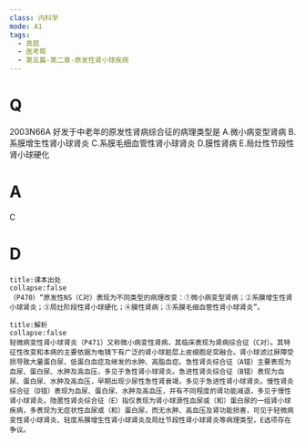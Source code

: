 ```yaml
---
class: 内科学
mode: A1
tags:
  - 真题
  - 医考帮
  - 第五篇-第二章-原发性肾小球疾病
---
```


# Q
2003N66A 好发于中老年的原发性肾病综合征的病理类型是
A.微小病变型肾病
B.系膜增生性肾小球肾炎
C.系膜毛细血管性肾小球肾炎
D.膜性肾病
E.局灶性节段性肾小球硬化

# A
C
# D
```ad-note
title:课本出处
collapse:false
（P470）“原发性NS（C对）表现为不同类型的病理改变：①微小病变型肾病；②系膜增生性肾小球肾炎；③局灶阶段性肾小球硬化；④膜性肾病；⑤系膜毛细血管性肾小球肾炎”。
```

```ad-summary
title:解析
collapse:false
轻微病变性肾小球肾炎（P471）又称微小病变性肾病，其临床表现为肾病综合征（C对）。其特征性改变和本病的主要依据为电镜下有广泛的肾小球脏层上皮细胞足突融合。肾小球滤过屏障受损导致大量蛋白尿、低蛋白血症及继发的水肿、高脂血症。急性肾炎综合征（A错）主要表现为血尿、蛋白尿、水肿及高血压，多见于急性肾小球肾炎。急进性肾炎综合征（B错）表现为血尿、蛋白尿、水肿及高血压，早期出现少尿性急性肾衰竭，多见于急进性肾小球肾炎。慢性肾炎综合征（D错）表现为血尿、蛋白尿、水肿及高血压，并有不同程度的肾功能减退，多见于慢性肾小球肾炎。隐匿性肾炎综合征（E）指仅表现为肾小球源性血尿或（和）蛋白尿的一组肾小球疾病，多表现为无症状性血尿或（和）蛋白尿，而无水肿、高血压及肾功能损害，可见于轻微病变性肾小球肾炎、轻度系膜增生性肾小球肾炎及局灶节段性肾小球肾炎等病理类型，E选项存在争议。
```

